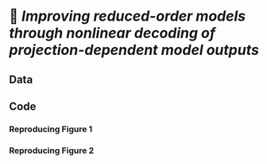 # 📄 *Improving reduced-order models through nonlinear decoding of projection-dependent model outputs*

## Data

## Code

### Reproducing Figure 1


### Reproducing Figure 2
